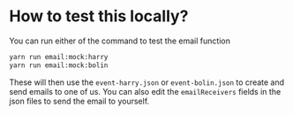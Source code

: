 # How to test this locally?

You can run either of the command to test the email function

```sh
yarn run email:mock:harry
yarn run email:mock:bolin
```

These will then use the `event-harry.json` or `event-bolin.json` to create and send
emails to one of us. You can also edit the `emailReceivers` fields in the json files to send the email to yourself.
